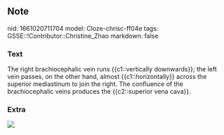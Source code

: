## Note
nid: 1661020711704
model: Cloze-chrisc-ff04e
tags: GSSE::!Contributor::Christine_Zhao
markdown: false

### Text
<div>
  The right brachiocephalic vein runs {{c1::vertically downwards}};
  the left vein passes, on the other hand, almost
  {{c1::horizontally}} across the superior mediastinum to join the
  right. The confluence of the brachiocephalic veins produces the
  {{c2::superior vena cava}}.
</div>

### Extra
<img src="Screen%20Shot%202021-06-03%20at%2011.30.52%20am.png">
